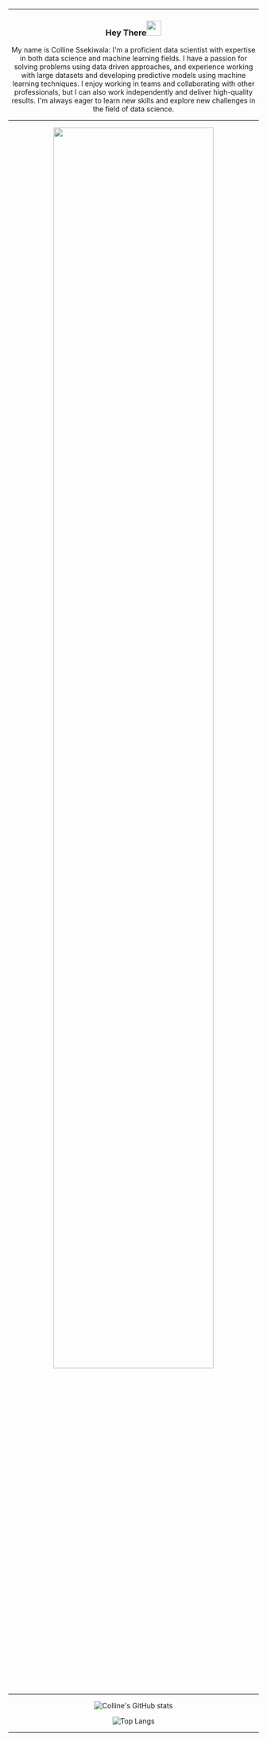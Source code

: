 <hr>
<div align="center" >
  <h3>Hey There<img src="https://raw.githubusercontent.com/MartinHeinz/MartinHeinz/master/wave.gif" width="30px"></h3>
   <p> My name is Colline Ssekiwala: I'm a proficient data scientist with expertise in both data science and machine learning fields. I have a passion for solving problems using data driven approaches, and experience working with large datasets and developing predictive models using machine learning techniques. I enjoy working in teams and collaborating with other professionals, but I can also work independently and deliver high-quality results. I'm always eager to learn new skills and explore new challenges in the field of data science.
  </p> 
<hr>
<div align="center">
  <img src="https://pakwired.com/wp-content/uploads/2019/07/what-is-data-science.jpg" width="80%" />
</div><br>
<hr>
 <div align="center">

  ![Colline's GitHub stats](https://github-readme-stats.vercel.app/api?username=Colline-Ssekiwala&show_icons=true)

  ![Top Langs](https://github-readme-stats.vercel.app/api/top-langs/?username=Colline-Ssekiwala&layout=compact)
</div>
<hr>
